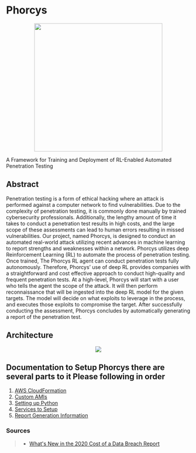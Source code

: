 # Phorcys

<p align="center">
  <img width="350px" height="350px" src="https://github.com/UNHSAILLab/Capstone-Automated-Penetration-Testing/blob/master/images/phorcys_cropped.png" />
</p>

A Framework for Training and Deployment of RL-Enabled Automated Penetration Testing

## Abstract

Penetration testing is a form of ethical hacking where an attack is performed against a computer network to find vulnerabilities. Due to the complexity of penetration testing, it is commonly done manually by trained cybersecurity professionals. Additionally, the lengthy amount of time it takes to conduct a penetration test results in high costs, and the large scope of these assessments can lead to human errors resulting in missed vulnerabilities. Our project, named Phorcys, is designed to conduct an automated real-world attack utilizing recent advances in machine learning to report strengths and weaknesses within a network. Phorcys utilizes deep Reinforcement Learning (RL) to automate the process of penetration testing. Once trained, The Phorcys RL agent can conduct penetration tests fully autonomously. Therefore, Phorcys’ use of deep RL provides companies with a straightforward and cost effective approach to conduct high-quality and frequent penetration tests. At a high-level, Phorcys will start with a user who tells the agent the scope of the attack. It will then perform reconnaissance that will be ingested into the deep RL model for the given targets. The model will decide on what exploits to leverage in the process, and executes those exploits to compromise the target. After successfully conducting the assessment, Phorcys concludes by automatically generating a report of the penetration test.

## Architecture

<p align="center">
  <img src="https://github.com/UNHSAILLab/Capstone-Automated-Penetration-Testing/blob/master/images/phorcys_arch.png">
</p>

## Documentation to Setup Phorcys there are several parts to it Please following in order

1. [AWS CloudFormation](documentation/cloud-formation.md)
2. [Custom AMIs](documentation/custom-ami.md)
3. [Setting up Python](documentation/python.md)
4. [Services to Setup](documentation/services.md)
5. [Report Generation Information](documentation/reporting.md)


### Sources

> - [What's New in the 2020 Cost of a Data Breach Report](https://securityintelligence.com/posts/whats-new-2020-cost-of-a-data-breach-report/)
